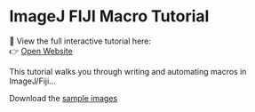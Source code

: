 # ImageJ FIJI Macro Tutorial

📘 View the full interactive tutorial here:  
👉 [Open Website](https://marniemaddock.github.io/FIJI-macro-tutorial/)

This tutorial walks you through writing and automating macros in ImageJ/Fiji...

Download the [sample images](https://github.com/MarnieMaddock/FIJI-macro-tutorial/tree/main/sample-images)
